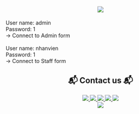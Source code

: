 <h1 align="center">
    <img src="https://readme-typing-svg.herokuapp.com/?font=Righteous&size=35&center=true&vCenter=true&width=500&height=70&duration=4000&lines=PHONE+STORE+ACCOUNT;" />
</h1>
User name: admin
<br/>
Password: 1
<br/>
-> Connect to Admin form
<br/>
<br/>
User name: nhanvien
<br/>
Password: 1
<br/>
-> Connect to Staff form
<br/>
<h2 align="center">📬 Contact us 📬</h2>
<div align="center">
    <a href="https://www.facebook.com/an.hoang100204/" target="_blank">
<img src="https://img.shields.io/badge/Thanh An-0077B5?style=for-the-badge&logo=facebook&logoColor=white" target="_blank" />
</a>
    <a href="https://www.facebook.com/profile.php?id=100069027096276" target="_blank">
<img src="https://img.shields.io/badge/Quoc Quang-0077B5?style=for-the-badge&logo=facebook&logoColor=white" target="_blank" />
</a>
    <a href="https://www.facebook.com/profile.php?id=100083618592057" target="_blank">
<img src="https://img.shields.io/badge/Van Duong-0077B5?style=for-the-badge&logo=facebook&logoColor=white" target="_blank" />
</a>
    <a href="https://www.facebook.com/profile.php?id=100025869333785" target="_blank">
<img src="https://img.shields.io/badge/Tien Dung-0077B5?style=for-the-badge&logo=facebook&logoColor=white" target="_blank" />
</a>
    <a href="https://www.facebook.com/nguyen.kudo.1690" target="_blank">
<img src="https://img.shields.io/badge/Minh Man-0077B5?style=for-the-badge&logo=facebook&logoColor=white" target="_blank" />
</a>
</div>
<div align="center">
<a href="https://drive.google.com/drive/folders/1zPxqNMyoYNzj3B91ibB6mkDRGZaaG62J?usp=drive_link">
    <img src="https://img.shields.io/badge/Document Drive-333333?style=for-the-badge&logo=gmail&logoColor=red" />
</a>
</div>


